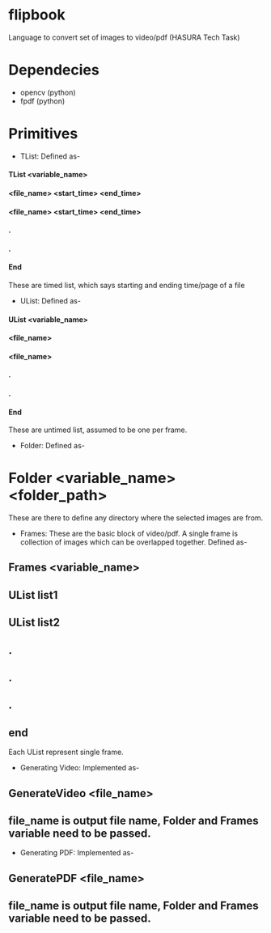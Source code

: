 # flipbook
Language to convert set of images to video/pdf (HASURA Tech Task)

# Dependecies
* opencv (python)
* fpdf (python)

# Primitives
* TList: Defined as-
#### TList <variable_name>
#### <file_name> <start_time> <end_time>
#### <file_name> <start_time> <end_time>
#### .
#### .
#### End

These are timed list, which says starting and ending time/page of a file

* UList: Defined as-
#### UList <variable_name>
#### <file_name>
#### <file_name>
#### .
#### .
#### End

These are untimed list, assumed to be one per frame.

* Folder: Defined as-
# Folder <variable_name> <folder_path>
These are there to define any directory where the selected images are from.

* Frames: These are the basic block of video/pdf. A single frame is collection of images which can be overlapped together. Defined as-
## Frames <variable_name>
## UList list1
## UList list2
## .
## .
## .
## end

Each UList represent single frame.

* Generating Video: Implemented as-
## GenerateVideo <file_name> <Folder> <Frames>
## file_name is output file name, Folder and Frames variable need to be passed.

* Generating PDF: Implemented as-
## GeneratePDF <file_name> <Folder> <Frames>
## file_name is output file name, Folder and Frames variable need to be passed.